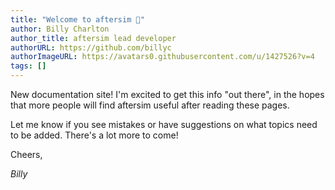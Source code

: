 ```yaml
---
title: "Welcome to aftersim 👋"
author: Billy Charlton
author_title: aftersim lead developer
authorURL: https://github.com/billyc
authorImageURL: https://avatars0.githubusercontent.com/u/1427526?v=4
tags: []
---
```


New documentation site! I'm excited to get this info "out there", in the hopes that more people will find aftersim useful after reading these pages.

Let me know if you see mistakes or have suggestions on what topics need to be added. There's a lot more to come!

Cheers,

_Billy_

